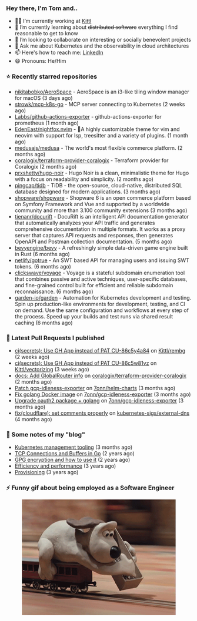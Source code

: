 ### Hey there, I'm Tom and..

- 👨‍💻 I’m currently working at [Kittl](https://www.kittl.com/)
- 🌱 I’m currently learning about ~~distributed software~~ everything I find reasonable to get to know
- 👯 I’m looking to collaborate on interesting or socially benevolent projects
- 💬 Ask me about Kubernetes and the observability in cloud architectures
- 📫 Here's how to reach me: [LinkedIn](https://www.linkedin.com/in/7onn)
- 😄 Pronouns: He/Him

### ⭐ Recently starred repositories

- [nikitabobko/AeroSpace](https://github.com/nikitabobko/AeroSpace) - AeroSpace is an i3-like tiling window manager for macOS (3 days ago)
- [strowk/mcp-k8s-go](https://github.com/strowk/mcp-k8s-go) - MCP server connecting to Kubernetes (2 weeks ago)
- [Labbs/github-actions-exporter](https://github.com/Labbs/github-actions-exporter) - github-actions-exporter for prometheus (1 month ago)
- [EdenEast/nightfox.nvim](https://github.com/EdenEast/nightfox.nvim) - 🦊A highly customizable theme for vim and neovim with support for lsp, treesitter and a variety of plugins. (1 month ago)
- [medusajs/medusa](https://github.com/medusajs/medusa) - The world&#39;s most flexible commerce platform. (2 months ago)
- [coralogix/terraform-provider-coralogix](https://github.com/coralogix/terraform-provider-coralogix) - Terraform provider for Coralogix (2 months ago)
- [prxshetty/hugo-noir](https://github.com/prxshetty/hugo-noir) - Hugo Noir is a clean, minimalistic theme for Hugo with a focus on readability and simplicity. (2 months ago)
- [pingcap/tidb](https://github.com/pingcap/tidb) - TiDB - the open-source, cloud-native, distributed SQL database designed for modern applications. (3 months ago)
- [shopware/shopware](https://github.com/shopware/shopware) - Shopware 6 is an open commerce platform based on Symfony Framework and Vue and supported by a worldwide community and more than 3.100 community extensions (3 months ago)
- [tienanr/docurift](https://github.com/tienanr/docurift) - DocuRift is an intelligent API documentation generator that automatically analyzes your API traffic and generates comprehensive documentation in multiple formats. It works as a proxy server that captures API requests and responses, then generates OpenAPI and Postman collection documentation. (5 months ago)
- [bevyengine/bevy](https://github.com/bevyengine/bevy) - A refreshingly simple data-driven game engine built in Rust (6 months ago)
- [netlify/gotrue](https://github.com/netlify/gotrue) - An SWT based API for managing users and issuing SWT tokens. (6 months ago)
- [clickswave/voyage](https://github.com/clickswave/voyage) - Voyage is a stateful subdomain enumeration tool that combines passive and active techniques, user-specific databases, and fine-grained control built for efficient and reliable subdomain reconnaissance. (6 months ago)
- [garden-io/garden](https://github.com/garden-io/garden) - Automation for Kubernetes development and testing. Spin up production-like environments for development, testing, and CI on demand. Use the same configuration and workflows at every step of the process. Speed up your builds and test runs via shared result caching (6 months ago)

### 🔨 Latest Pull Requests I published

- [ci(secrets): Use GH App instead of PAT CU-86c5y4a84](https://github.com/Kittl/rembg/pull/1) on [Kittl/rembg](https://github.com/Kittl/rembg) (2 weeks ago)
- [ci(secrets): Use GH App instead of PAT CU-86c5w81vz](https://github.com/Kittl/vectorizing/pull/67) on [Kittl/vectorizing](https://github.com/Kittl/vectorizing) (3 weeks ago)
- [docs: Add GlobalRouter info](https://github.com/coralogix/terraform-provider-coralogix/pull/413) on [coralogix/terraform-provider-coralogix](https://github.com/coralogix/terraform-provider-coralogix) (2 months ago)
- [Patch gcp-idleness-exporter](https://github.com/7onn/helm-charts/pull/7) on [7onn/helm-charts](https://github.com/7onn/helm-charts) (3 months ago)
- [Fix golang Docker image](https://github.com/7onn/gcp-idleness-exporter/pull/25) on [7onn/gcp-idleness-exporter](https://github.com/7onn/gcp-idleness-exporter) (3 months ago)
- [Upgrade oauth2 package &#43; golang](https://github.com/7onn/gcp-idleness-exporter/pull/24) on [7onn/gcp-idleness-exporter](https://github.com/7onn/gcp-idleness-exporter) (3 months ago)
- [fix(cloudflare): set comments properly](https://github.com/kubernetes-sigs/external-dns/pull/5582) on [kubernetes-sigs/external-dns](https://github.com/kubernetes-sigs/external-dns) (4 months ago)

### 📝 Some notes of my "blog"

- [Kubernetes management tooling](https://www.7onn.dev/post/kubernetes-management-tooling/) (3 months ago)
- [TCP Connections and Buffers in Go](https://www.7onn.dev/post/tcp-connections-and-buffers-in-go/) (2 years ago)
- [GPG encryption and how to use it](https://www.7onn.dev/post/gpg-encryption/) (2 years ago)
- [Efficiency and performance](https://www.7onn.dev/post/efficiency-and-performance/) (3 years ago)
- [Provisioning](https://www.7onn.dev/post/provisioning/) (3 years ago)

### ⚡ Funny gif about being employed as a Software Engineer
<p align="center">
  <img alt="building the path" src="./giphy.gif" />
</p>
